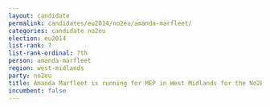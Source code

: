```yaml
---
layout: candidate
permalink: candidates/eu2014/no2eu/amanda-marfleet/
categories: candidate no2eu
election: eu2014
list-rank: 7
list-rank-ordinal: 7th
person: amanda-marfleet
region: west-midlands
party: no2eu
title: Amanda Marfleet is running for MEP in West Midlands for the No2EU party
incumbent: false
---
```

